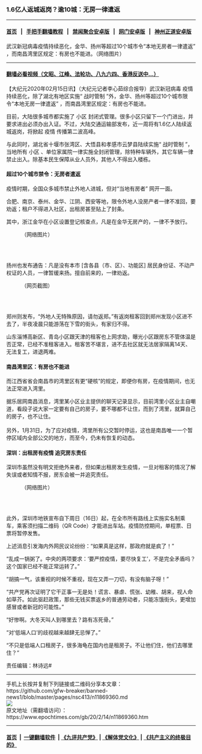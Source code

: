 ### 1.6亿人返城返岗？逾10城：无房一律遣返
------------------------

#### [首页](https://github.com/gfw-breaker/banned-news1/blob/master/README.md) &nbsp;&nbsp;|&nbsp;&nbsp; [手把手翻墙教程](https://github.com/gfw-breaker/guides/wiki) &nbsp;&nbsp;|&nbsp;&nbsp; [禁闻聚合安卓版](https://github.com/gfw-breaker/bn-android) &nbsp;&nbsp;|&nbsp;&nbsp; [网门安卓版](https://github.com/oGate2/oGate) &nbsp;&nbsp;|&nbsp;&nbsp; [神州正道安卓版](https://github.com/SzzdOgate/update) 



<div><img alt="" class="aligncenter wp-post-image" src="https://i.epochtimes.com/assets/uploads/2020/02/v2-4886a317713ec8ea89e571fc250f4772_r-600x400.jpg"/>
<div class="red16 caption">
 武汉新冠病毒疫情持续恶化，金华、扬州等超过10个城市令“本地无房者一律遣返” ，而南昌湾里区规定：有房也不能进。（网络图片）
</div>
</div><hr/>

#### [翻墙必看视频（文昭、江峰、法轮功、八九六四、香港反送中...）](https://github.com/gfw-breaker/banned-news1/blob/master/pages/link3.md)

<div><p>
 【大纪元2020年02月15日讯】（大纪元记者李心茹综合报导）武汉新冠病毒
 <ok href="https://www.epochtimes.com/gb/tag/%E7%96%AB%E6%83%85.html">
  疫情
 </ok>
 持续恶化，除了湖北有地区实施“
 <ok href="https://www.epochtimes.com/gb/tag/%E6%88%98%E6%97%B6%E7%AE%A1%E5%88%B6.html">
  战时管制
 </ok>
 ”外，金华、扬州等超过10个城市限令“本地无房一律遣返” ，而南昌湾里区规定：有房也不能进。
</p>
<p>
 目前，大陆很多城市都实施了
 <ok href="https://www.epochtimes.com/gb/tag/%E5%B0%8F%E5%8C%BA.html">
  小区
 </ok>
 封闭式管理。很多小区只留下一个门进出，并要求进出必须办出入证。不过，大陆交通运输部发布，近一周将有1.6亿人陆续返城返岗，将掀起
 <ok href="https://www.epochtimes.com/gb/tag/%E7%96%AB%E6%83%85.html">
  疫情
 </ok>
 传播第二波高峰。
</p>
<p>
 与此同时，湖北省十堰市张湾区、大悟县和孝感市云梦县陆续实施“
 <ok href="https://www.epochtimes.com/gb/tag/%E6%88%98%E6%97%B6%E7%AE%A1%E5%88%B6.html">
  战时管制
 </ok>
 ”，当地所有
 <ok href="https://www.epochtimes.com/gb/tag/%E5%B0%8F%E5%8C%BA.html">
  小区
 </ok>
 、单位家属院一律实施全封闭管理，除特种车辆外，其它车辆一律禁止出入。除基本民生保障从业人员外，其他人不得出入楼栋。
</p>
<h4>
 超过10个城市禁令：无房者遣返
</h4>
<p>
 疫情时期，全国众多城市禁止外地人进城，但对“当地有房者” 网开一面。
</p>
<p>
 合肥、南京、泰州、金华、江阴、西安等地，限令外地人没房产者一律不准回，要劝返；租户不得进入社区，出租房甚至贴上了封条。
</p>
<p>
 其中，浙江金华在小区设置登记核查点，凡是在金华无房产的，一律不予放行。
</p>
<figure class="wp-caption aligncenter" id="attachment_11869378" style="width: 450px">
 <ok href="http://i.epochtimes.com/assets/uploads/2020/02/v2-4886a317713ec8ea89e571fc250f4772_r.jpg">
  <img alt="" class="wp-image-11869378 size-medium" src="http://i.epochtimes.com/assets/uploads/2020/02/v2-4886a317713ec8ea89e571fc250f4772_r-450x286.jpg"/>
 </ok>
 <br/><figcaption class="wp-caption-text">
  （网络图片）
 </figcaption><br/>
</figure><br/>
<p>
 扬州也发布通告：凡是没有本市 [含各县（市、区）、功能区] 居民身份证、不动产权证的人员，一律暂缓来扬。擅自前来的，一律劝返。
</p>
<figure class="wp-caption aligncenter" id="attachment_11869382" style="width: 450px">
 <ok href="http://i.epochtimes.com/assets/uploads/2020/02/674b0f53a2237b6bfa2c55c7311_p24_mk24_s600X0_s720X0.jpg">
  <img alt="" class="wp-image-11869382 size-medium" src="http://i.epochtimes.com/assets/uploads/2020/02/674b0f53a2237b6bfa2c55c7311_p24_mk24_s600X0_s720X0-450x370.jpg"/>
 </ok>
 <br/><figcaption class="wp-caption-text">
  （网页截图）
 </figcaption><br/>
</figure><br/>
<p>
 郑州则发布，“外地人无特殊原因，请勿返郑。”有返岗租客回到郑州发现小区进不去了，半夜凌晨只能游荡在下雪的街头，有家归不得。
</p>
<p>
 山东淄博高新区、青岛小区跟天津的租客也上网求助，曝光小区跟房东不管体温是否正常，已经不准租客进入。租客苦不堪言，进不去社区就无法居家隔离14天、无法复工，进退两难。
</p>
<h4>
 南昌湾里区：有房也不能进
</h4>
<p>
 而江西省省会南昌市的湾里区有更“硬核”的规定，即便你有房，在疫情期间，也无法正常进入湾里。
</p>
<p>
 据乐居网南昌消息，湾里某小区业主提供的聊天记录显示，目前湾里小区业主自嘲道，看段子说大家一定要有自己的房子，要不哪都不让住，而到了湾里，就算自己的房子，也不让住。
 <br/>
 <ok href="http://i.epochtimes.com/assets/uploads/2020/02/MoW1MnABjYh_GJGVKa9V.jpg">
  <img alt="" class="aligncenter wp-image-11869391 size-full" src="http://i.epochtimes.com/assets/uploads/2020/02/MoW1MnABjYh_GJGVKa9V.jpg"/>
 </ok>
 <ok href="http://i.epochtimes.com/assets/uploads/2020/02/OoW1MnABjYh_GJGVK68L.jpg">
  <img alt="" class="aligncenter wp-image-11869394 size-medium" src="http://i.epochtimes.com/assets/uploads/2020/02/OoW1MnABjYh_GJGVK68L-450x226.jpg"/>
 </ok>
 <br/>
 另外，1月31日，为了应对疫情，湾里所有公交暂时停运，这也是南昌唯一一个暂停区域内全部公交的地方，而至今，仍未有恢复的动态。
</p>
<h4>
 深圳：出租房有疫情 追究房东责任
</h4>
<p>
 深圳市虽然没有明文拒绝外来者，但如果出租房发生疫情，一旦对租客的情况了解失误或者知情不报，房东会被一并追究责任。
</p>
<figure class="wp-caption aligncenter" id="attachment_11869416" style="width: 450px">
 <ok href="http://i.epochtimes.com/assets/uploads/2020/02/v2-bcaa3736f51efc1a58dcad85c5d00bb6_r.jpg">
  <img alt="" class="wp-image-11869416 size-medium" src="http://i.epochtimes.com/assets/uploads/2020/02/v2-bcaa3736f51efc1a58dcad85c5d00bb6_r-450x633.jpg"/>
 </ok>
 <br/><figcaption class="wp-caption-text">
  （网络图片）
 </figcaption><br/>
</figure><br/>
<p>
 此外，深圳市地铁宣布自下周日（16日）起，在全市所有路线上实施实名制乘车，乘客须扫描二维码（QR Code）才能进出车站。疫情防控期间，单程票、日票将暂停发售。
</p>
<p>
 上述消息引发海内外网民议论纷纷：“如果真是这样，那政府就是疯了！”
</p>
<p>
 “乱成一锅粥了。中央的两项要求：‘要严控疫情，要尽快复工’，不是完全矛盾吗？这个国家已经不能正常运转了。”
</p>
<p>
 “胡搞一气，该重视的时候不重视，现在又弄一刀切，有没有脑子呀！”
</p>
<p>
 “共产党再次证明了它干正事一无是处！谎言、暴虐、慌张、幼稚、胡来，视人命如草芥。如此驱赶政策，那些无钱买票返乡的普通劳动者，只能冻饿街头，更增加感冒或者新冠的可能性。”
</p>
<p>
 “好惨啊。大冬天叫人到哪里去？路有冻死骨。”
</p>
<p>
 “对‘低端人口’的歧视越来越肆无忌惮了。”
</p>
<p>
 “不只是低端人口租房子，很多海龟在国内也是租房子。不让他们住，他们去哪里住？”
</p>
<p>
 责任编辑：林诗远#
</p>
</div>
<hr/>
手机上长按并复制下列链接或二维码分享本文章：<br/>
https://github.com/gfw-breaker/banned-news1/blob/master/pages/nsc413/n11869360.md <br/>
<a href='https://github.com/gfw-breaker/banned-news1/blob/master/pages/nsc413/n11869360.md'><img src='https://github.com/gfw-breaker/banned-news1/blob/master/pages/nsc413/n11869360.md.png'/></a> <br/>
原文地址（需翻墙访问）：https://www.epochtimes.com/gb/20/2/14/n11869360.htm


------------------------
#### [首页](https://github.com/gfw-breaker/banned-news1/blob/master/README.md) &nbsp;|&nbsp; [一键翻墙软件](https://github.com/gfw-breaker/nogfw/blob/master/README.md) &nbsp;| [《九评共产党》](https://github.com/gfw-breaker/9ping.md/blob/master/README.md#九评之一评共产党是什么) | [《解体党文化》](https://github.com/gfw-breaker/jtdwh.md/blob/master/README.md) | [《共产主义的终极目的》](https://github.com/gfw-breaker/gczydzjmd.md/blob/master/README.md)


<img src='http://gfw-breaker.win/banned-news/pages/nsc413/n11869360.md' width='0px' height='0px'/>